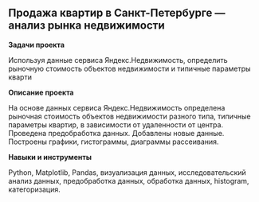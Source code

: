 ## Продажа квартир в Санкт-Петербурге — анализ рынка недвижимости

<b>   Задачи проекта   </b> 

Используя данные сервиса Яндекс.Недвижимость, определить рыночную стоимость объектов недвижимости и типичные параметры кварти

<b>   Описание проекта   </b> 

На основе данных сервиса Яндекс.Недвижимость определена рыночная стоимость объектов недвижимости разного типа, типичные параметры квартир, в зависимости от удаленности от центра. Проведена предобработка данных. Добавлены новые данные. Построены графики, гистограммы, диаграммы рассеивания.

<b>   Навыки и инструменты   </b> 

Python, Matplotlib, Pandas, визуализация данных, исследовательский анализ данных, предобработка данных, обработка данных, histogram, категоризация.
